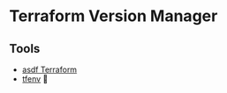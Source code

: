 # Terraform Version Manager

## Tools

- [asdf Terraform](/asdf/asdf-terraform.md)
- [tfenv](/tfenv.md) 🌟
